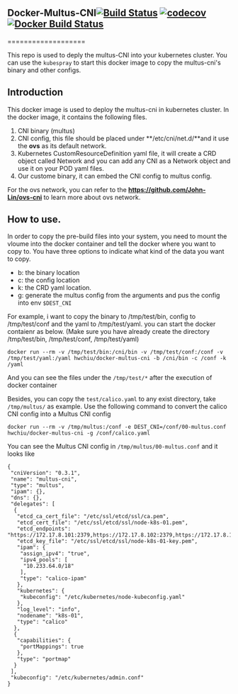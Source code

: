 ## Docker-Multus-CNI[![Build Status](https://travis-ci.org/hwchiu/docker-multus-cni.svg?branch=master)](https://travis-ci.org/hwchiu/docker-multus-cni) [![codecov](https://codecov.io/gh/hwchiu/docker-multus-cni/branch/master/graph/badge.svg)](https://codecov.io/gh/hwchiu/docker-multus-cni) [![Docker Build Status](https://img.shields.io/docker/build/hwchiu/docker-multus-cni.svg)](https://hub.docker.com/r/hwchiu/docker-multus-cni/)
===================

This repo is used to deply the multus-CNI into your kubernetes cluster.
You can use the `kubespray` to start this docker image to copy the multus-cni's binary and other configs.

## Introduction

This docker image is used to deploy the multus-cni in kubernetes cluster.
In the docker image, it contains the following files.
1. CNI binary (multus)
2. CNI config, this file should be placed under **/etc/cni/net.d/**and it use the **ovs** as its default network.
3. Kubernetes CustomResourceDefinition yaml file, it will create a CRD object called Network and you can add any CNI as a Network object
and use it on your POD yaml files.
4. Our custome binary, it can embed the CNI config to multus config.

For the ovs network, you can refer to the **https://github.com/John-Lin/ovs-cni** to learn more about ovs network.

## How to use.
In order to copy the pre-build files into your system, you need to mount the vloume into the docker container
and tell the docker where you want to copy to.
You have three options to indicate what kind of the data you want to copy.
- b: the binary location
- c: the config location
- k: the CRD yaml location.
- g: generate the multus config from the arguments and pus the config into env `$DEST_CNI`

For example, i want to copy the binary to /tmp/test/bin, config to /tmp/test/conf and the yaml to /tmp/test/yaml. you can start the docker contaienr as below.
(Make sure you have already create the directory /tmp/test/bin, /tmp/test/conf, /tmp/test/yaml)
```
docker run --rm -v /tmp/test/bin:/cni/bin -v /tmp/test/conf:/conf -v /tmp/test/yaml:/yaml hwchiu/docker-multus-cni -b /cni/bin -c /conf -k /yaml
```
And you can see the files under the `/tmp/test/*` after the execution of docker container

Besides, you can copy the `test/calico.yaml` to any exist directory, take `/tmp/multus/` as example.
Use the following command to convert the calico CNI config into a Multus CNI config
```
docker run --rm -v /tmp/multus:/conf -e DEST_CNI=/conf/00-multus.conf hwchiu/docker-multus-cni -g /conf/calico.yaml
```
You can see the Multus CNI config in `/tmp/multus/00-multus.conf` and it looks like
```
{
 "cniVersion": "0.3.1",
 "name": "multus-cni",
 "type": "multus",
 "ipam": {},
 "dns": {},
 "delegates": [
  {
   "etcd_ca_cert_file": "/etc/ssl/etcd/ssl/ca.pem",
   "etcd_cert_file": "/etc/ssl/etcd/ssl/node-k8s-01.pem",
   "etcd_endpoints": "https://172.17.8.101:2379,https://172.17.8.102:2379,https://172.17.8.103:2379",
   "etcd_key_file": "/etc/ssl/etcd/ssl/node-k8s-01-key.pem",
   "ipam": {
    "assign_ipv4": "true",
    "ipv4_pools": [
     "10.233.64.0/18"
    ],
    "type": "calico-ipam"
   },
   "kubernetes": {
    "kubeconfig": "/etc/kubernetes/node-kubeconfig.yaml"
   },
   "log_level": "info",
   "nodename": "k8s-01",
   "type": "calico"
  },
  {
   "capabilities": {
    "portMappings": true
   },
   "type": "portmap"
  }
 ],
 "kubeconfig": "/etc/kubernetes/admin.conf"
}

```
